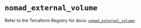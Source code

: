 # `nomad_external_volume`

Refer to the Terraform Registry for docs: [`nomad_external_volume`](https://registry.terraform.io/providers/hashicorp/nomad/2.1.0/docs/resources/external_volume).
